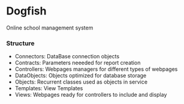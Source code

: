 # Dogfish
Online school management system

### Structure
- Connectors: DataBase connection objects
- Contracts: Parameters neeeded for report creation
- Controllers: Webpages managers for different types of webpages
- DataObjects: Objects optimized for database storage
- Objects: Recurrent classes used as objects in service
- Templates: View Templates
- Views: Webpages ready for controllers to include and display
